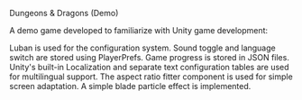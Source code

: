 Dungeons & Dragons (Demo)

A demo game developed to familiarize with Unity game development:

Luban is used for the configuration system.
Sound toggle and language switch are stored using PlayerPrefs.
Game progress is stored in JSON files.
Unity's built-in Localization and separate text configuration tables are used for multilingual support.
The aspect ratio fitter component is used for simple screen adaptation.
A simple blade particle effect is implemented.
